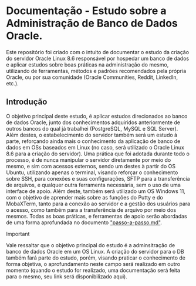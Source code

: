# Documentação - Estudo sobre a Administração de Banco de Dados Oracle.
Este repositório foi criado com o intuito de documentar o estudo da criação do servidor Oracle Linux 8.6 responsável por hospedar um banco de dados e aplicar estudos sobre boas práticas na administração do mesmo, utilizando de ferramentas, métodos e padrões recomendados pela própria Oracle, ou por sua comunidade (Oracle Communities, Reddit, LinkedIn, etc.).
## Introdução
O objetivo principal deste estudo, é aplicar estudos direcionados ao banco de dados Oracle, junto dos conhecimentos adquiridos anteriormente de outros bancos do qual já trabalhei (PostgreSQL, MySQL e SQL Server). Além destes, o estabelecimento do servidor também será um estudo à parte, reforçando ainda mais o conhecimento da aplicação de banco de dados em OSs baseados em Linux (no caso, será utilizado o Oracle Linux 8.6 para a criação do servidor).
Uma prática que foi adotada durante todo o processo, é de nunca manipular o servidor diretamente por meio do mesmo, e sim com acessos externos, sendo um destes à partir do OS Ubuntu, utilizando apenas o terminal, visando reforçar o conhecimento sobre SSH, para conexões e suas configurações, SFTP para a transferência de arquivos, e qualquer outra ferramenta necessária, sem o uso de uma interface de apoio. Além deste, também será utilizado um OS Windows 11, com o objetivo de aprender mais sobre as funções do Putty e do MobaXTerm, tanto para a conexão ao servidor e a gestão dos usuários para o acesso, como também para a transferência de arquivo por meio dos mesmos.
Todas as boas práticas, e ferramentas de apoio serão abordadas de uma forma aprofundada no documento ["passo-a-passo.md"](https://github.com/oherikee/oracle_linux_9/blob/main/passo-a-passo.md).
> [!Important]
> Vale ressaltar que o objetivo principal do estudo é a adminsitração de banco de dados Oracle em um OS Linux. A criação do servidor para o DB também fará parte do estudo, porém, visando praticar o conhecimento de forma objetiva, o aprofundamento neste campo será realizado em outro momento (quando o estudo for realizado, uma documentação será feita para o mesmo, seu link será disponibilizado aqui).
